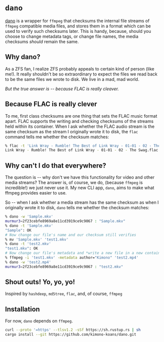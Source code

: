 # `dano`

[dano](https://github.com/kimono-koans/dano) is a wrapper for `ffmpeg` that checksums the internal file streams of `ffmpeg` compatible media files, and stores them in a format which can be used to verify such checksums later.  This is handy, because, should you choose to change metadata tags, or change file names, the media checksums *should* remain the same.

## Why dano?

As a ZFS fan, I realize ZFS probably appeals to certain kind of person (like me!).  It really shouldn't be so extraordinary to expect the files we read back to be the same files we wrote to disk.  We live in a mad, mad world.  

*But the true answer is -- because FLAC is really cleaver.*

## Because FLAC is really clever

To me, first class checksums are one thing that sets the FLAC music format apart.  FLAC supports the writing and checking checksums of the streams held within its container.  When I ask whether the FLAC audio stream is the same checksum as the stream I originally wrote it to disk, the `flac` command tells me whether the checksum matches:

```bash
% flac -t 'Link Wray - Rumble! The Best of Link Wray - 01-01 - 02 - The Swag.flac'
Link Wray - Rumble! The Best of Link Wray - 01-01 - 02 - The Swag.flac: ok
```

## Why can't I do that everywhere?

The question is -- why don't we have this functionality for video and other media streams?  The answer is, of course, we do, (because `ffmpeg` is incredible!) we just never use it.  My new CLI app, `dano`, aims to make what ffmpeg provides easier to use.

So -- when I ask whether a media stream has the same checksum as when I originally wrote it to disk, `dano` tells me whether the checksum matches:

```bash
% dano -w 'Sample.mkv'
murmur3=2f23cebfe8969a8e11cd3919ce9c9067 : "Sample.mkv"
% dano -t 'Sample.mkv'
"Sample": OK
# Now change our file's name and our checksum still verifies
% mv 'Sample.mkv' 'test1.mkv'
% dano -t 'test2.mkv'
"test1.mkv": OK
# Now change our file's metadata and *write a new file in a new container* and our checksum is the *same*
% ffmpeg -i 'test1.mkv' -metadata author="Kimono" 'test2.mp4'
% dano -w 'test2.mp4'
murmur3=2f23cebfe8969a8e11cd3919ce9c9067 : "test2.mkv"
```

## Shout outs! Yo, yo, yo!

Inspired by `hashdeep`, `md5tree`, `flac`, and, of course, `ffmpeg`

## Installation

For now, `dano` depends on `ffmpeg`.

```bash
curl --proto '=https' --tlsv1.2 -sSf https://sh.rustup.rs | sh 
cargo install --git https://github.com/kimono-koans/dano.git 
```